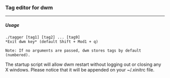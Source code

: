 ### Tag editor for dwm
------

##### Usage

	./tagger [tag1] [tag2] ... [tag9]
	*Exit dwm key* (default Shift + Mod1 + q)

	Note: If no arguments are passed, dwm stores tags by default (numbered).


The startup script will allow dwm restart without logging out or closing any X windows. Please notice that it will be appended on your ~/.xinitrc file.
